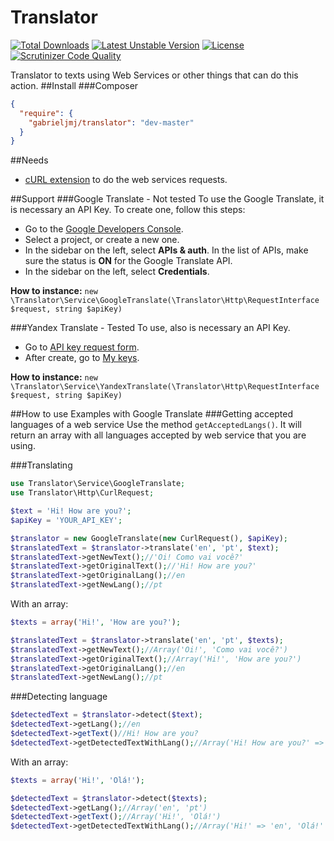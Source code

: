 Translator
==========
[![Total Downloads](https://poser.pugx.org/gabrieljmj/translator/downloads.png)](https://packagist.org/packages/gabrieljmj/translator) [![Latest Unstable Version](https://poser.pugx.org/gabrieljmj/translator/v/unstable.png)](https://packagist.org/packages/gabrieljmj/translator) [![License](https://poser.pugx.org/gabrieljmj/translator/license.png)](https://packagist.org/packages/gabrieljmj/translator) [![Scrutinizer Code Quality](https://scrutinizer-ci.com/g/GabrielJMJ/Translator/badges/quality-score.png?b=master)](https://scrutinizer-ci.com/g/GabrielJMJ/Translator/?branch=master)

Translator to texts using Web Services or other things that can do this action.
##Install
###Composer
```json
{
  "require": {
    "gabrieljmj/translator": "dev-master"
  }
}
```
##Needs
* [cURL extension](http://php.net/manual/pt_BR/book.curl.php) to do the web services requests.

##Support
###Google Translate - Not tested
  To use the Google Translate, it is necessary an API Key. To create one, follow this steps:
  * Go to the [Google Developers Console](https://console.developers.google.com/).
  * Select a project, or create a new one.
  * In the sidebar on the left, select **APIs & auth**. In the list of APIs, make sure the status is **ON** for the Google Translate API.
  * In the sidebar on the left, select **Credentials**.

  **How to instance:** ```new \Translator\Service\GoogleTranslate(\Translator\Http\RequestInterface $request, string $apiKey)```

###Yandex Translate - Tested
  To use, also is necessary an API Key.
  * Go to [API key request form](http://api.yandex.com/key/form.xml?service=trnsl).
  * After create, go to [My keys](http://api.yandex.com/key/keyslist.xml).
  
  **How to instance:** ```new \Translator\Service\YandexTranslate(\Translator\Http\RequestInterface $request, string $apiKey)```

##How to use
Examples with Google Translate
###Getting accepted languages of a web service
Use the method ```getAcceptedLangs()```. It will return an array with all languages accepted by web service that you are using.

###Translating
```php
use Translator\Service\GoogleTranslate;
use Translator\Http\CurlRequest;

$text = 'Hi! How are you?';
$apiKey = 'YOUR_API_KEY';

$translator = new GoogleTranslate(new CurlRequest(), $apiKey);
$translatedText = $translator->translate('en', 'pt', $text);
$translatedText->getNewText();//'Oi! Como vai você?'
$translatedText->getOriginalText();//'Hi! How are you?'
$translatedText->getOriginalLang();//en
$translatedText->getNewLang();//pt
```
With an array:
```php
$texts = array('Hi!', 'How are you?');

$translatedText = $translator->translate('en', 'pt', $texts);
$translatedText->getNewText();//Array('Oi!', 'Como vai você?')
$translatedText->getOriginalText();//Array('Hi!', 'How are you?')
$translatedText->getOriginalLang();//en
$translatedText->getNewLang();//pt
```
###Detecting language
```php
$detectedText = $translator->detect($text);
$detectedText->getLang();//en
$detectedText->getText()//Hi! How are you?
$detectedText->getDetectedTextWithLang();//Array('Hi! How are you?' => 'en')
```
With an array:
```php
$texts = array('Hi!', 'Olá!');

$detectedText = $translator->detect($texts);
$detectedText->getLang();//Array('en', 'pt')
$detectedText->getText();//Array('Hi!', 'Olá!')
$detectedText->getDetectedTextWithLang();//Array('Hi!' => 'en', 'Olá!' => 'pt')
```
